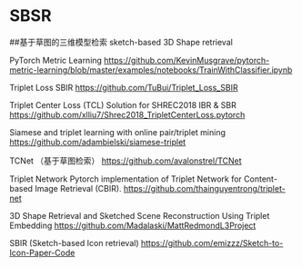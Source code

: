 # SBSR
##基于草图的三维模型检索 sketch-based 3D Shape retrieval



PyTorch Metric Learning
    https://github.com/KevinMusgrave/pytorch-metric-learning/blob/master/examples/notebooks/TrainWithClassifier.ipynb

Triplet Loss SBIR 
    https://github.com/TuBui/Triplet_Loss_SBIR

Triplet Center Loss (TCL) Solution for SHREC2018 IBR & SBR
    https://github.com/xlliu7/Shrec2018_TripletCenterLoss.pytorch
    
Siamese and triplet learning with online pair/triplet mining
    https://github.com/adambielski/siamese-triplet

TCNet （基于草图检索）
    https://github.com/avalonstrel/TCNet

Triplet Network
    Pytorch implementation of Triplet Network for Content-based Image Retrieval (CBIR).
    https://github.com/thainguyentrong/triplet-net

3D Shape Retrieval and Sketched Scene Reconstruction Using Triplet Embedding
    https://github.com/Madalaski/MattRedmondL3Project
    
SBIR (Sketch-based Icon retrieval)
    https://github.com/emizzz/Sketch-to-Icon-Paper-Code
